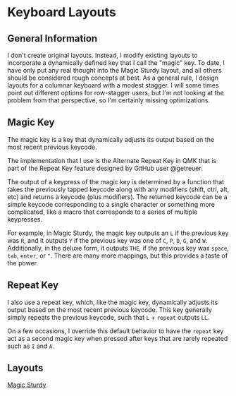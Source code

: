 # Keyboard Layouts

## General Information

I don't create original layouts. Instead, I modify existing layouts to incorporate a dynamically defined
key that I call the "magic" key. To date, I have only put any real thought into the Magic Sturdy layout, and
all others should be considered rough concepts at best. As a general rule, I design layouts for a columnar
keyboard with a modest stagger. I will some times point out different options for row-stagger users, but
I'm not looking at the problem from that perspective, so I'm certainly missing optimizations.

## Magic Key

The magic key is a key that dynamically adjusts its output based on the most recent previous keycode.

The implementation that I use is the Alternate Repeat Key in QMK that is part of the Repeat Key feature designed by GitHub user @getreuer.

The output of a keypress of the magic key is determined by a function that takes the previously tapped keycode along with any modifiers (shift, ctrl, alt, etc) and returns a keycode (plus modifiers). The returned
keycode can be a simple keycode corresponding to a single character or something more complicated, like a
macro that corresponds to a series of multiple keypresses.

For example, in Magic Sturdy, the magic key outputs an `L` if the previous key was `R`, and it outputs `Y` if
the previous key was one of `C`, `P`, `D`, `G`, and `W`. Additionally, in the deluxe form, it outputs `THE`, if the previous key was `space`, `tab`, `enter`, or `"`. There are many more mappings, but this provides a
taste of the power.

## Repeat Key

I also use a repeat key, which, like the magic key, dynamically adjusts its output based on the most recent previous keycode. This key generally simply repeats the previous keycode, such that `L` + `repeat` outputs `LL`.

On a few occasions, I override this default behavior to have the `repeat` key act as a second magic key when
pressed after keys that are rarely repeated such as `I` and `A`.

## Layouts

[Magic Sturdy](/magic_sturdy/magic_sturdy.md)